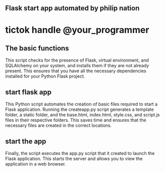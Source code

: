 ## Flask start app automated by philip nation
# tictok handle @your_programmer

## The basic functions
This script checks for the presence of Flask, virtual environment, and SQLAlchemy on your system, and installs them if they are not already present. This ensures that you have all the necessary dependencies installed for your Python Flask project.

## start flask app
This Python script automates the creation of basic files required to start a Flask application. Running the createapp.py script generates a template folder, a static folder, and the base.html, index.html, style.css, and script.js files in their respective folders. This saves time and ensures that the necessary files are created in the correct locations.

## start the app
Finally, the script executes the app.py script that it created to launch the Flask application. This starts the server and allows you to view the application in a web browser.
